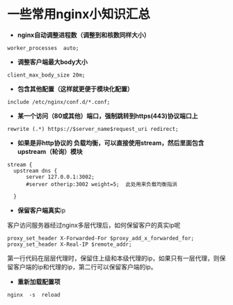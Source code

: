 # 一些常用nginx小知识汇总

- **nginx自动调整进程数（调整到和核数同样大小）**

`worker_processes  auto;`

- **调整客户端最大body大小**

`client_max_body_size 20m;`

- **包含其他配置（这样就更便于模块化配置）**

`include /etc/nginx/conf.d/*.conf;`	

- **某一个访问（80或其他）端口，强制跳转到https(443)协议端口上**

`rewrite (.*) https://$server_name$request_uri redirect;`

- **如果是非http协议的 负载均衡，可以直接使用stream，然后里面包含upstream（轮询）模块**

```
stream {
  upstream dns {
      server 127.0.0.1:3002;
      #server otherip:3002 weight=5;  此处用来负载均衡指派
    
  }
```

- **保留客户端真实**ip

客户访问服务器经过nginx多层代理后，如何保留客户的真实ip呢

```
proxy_set_header X-Forwarded-For $proxy_add_x_forwarded_for;
proxy_set_header X-Real-IP $remote_addr;
```

第一行代码在层层代理时，保留住上级和本级代理的ip，如果只有一层代理，则保留客户端的ip和代理的ip，第二行可以保留客户端的ip。

- **重新加载配置项**

`nginx  -s  reload `

